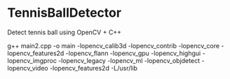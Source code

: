 TennisBallDetector
==================

Detect tennis ball using OpenCV + C++ 


g++ main2.cpp -o main -lopencv_calib3d -lopencv_contrib -lopencv_core -lopencv_features2d -lopencv_flann -lopencv_gpu -lopencv_highgui -lopencv_imgproc -lopencv_legacy -lopencv_ml -lopencv_objdetect  -lopencv_video -lopencv_features2d -L/usr/lib 

